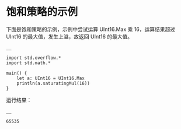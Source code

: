 
# 饱和策略的示例

下面是饱和策略的示例，示例中尝试运算 UInt16.Max 乘 16，运算结果超过 UInt16 的最大值，发生上溢，故返回 UInt16 的最大值。
    
    __
    
    import std.overflow.*
    import std.math.*
    
    main() {
        let a: UInt16 = UInt16.Max
        println(a.saturatingMul(16))
    }
    
运行结果：
    
    __
    
    65535